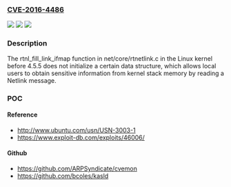### [CVE-2016-4486](https://cve.mitre.org/cgi-bin/cvename.cgi?name=CVE-2016-4486)
![](https://img.shields.io/static/v1?label=Product&message=n%2Fa&color=blue)
![](https://img.shields.io/static/v1?label=Version&message=n%2Fa&color=blue)
![](https://img.shields.io/static/v1?label=Vulnerability&message=n%2Fa&color=brighgreen)

### Description

The rtnl_fill_link_ifmap function in net/core/rtnetlink.c in the Linux kernel before 4.5.5 does not initialize a certain data structure, which allows local users to obtain sensitive information from kernel stack memory by reading a Netlink message.

### POC

#### Reference
- http://www.ubuntu.com/usn/USN-3003-1
- https://www.exploit-db.com/exploits/46006/

#### Github
- https://github.com/ARPSyndicate/cvemon
- https://github.com/bcoles/kasld


